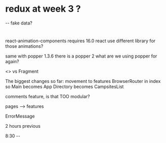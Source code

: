 # redux at week 3 ?

-- fake data?

#

react-animation-components requires 16.0 react
use different library for those animations?

same with
popper 1.3.6
there is a popper 2
what are we using popper for again?

<> vs Fragment

The biggest changes so far:
movement to features
BrowserRouter in index so Main becomes App
Directory becomes CampsitesList

comments feature, is that TOO modular?

pages --> features

ErrorMessage

2 hours previous

8:30 --
